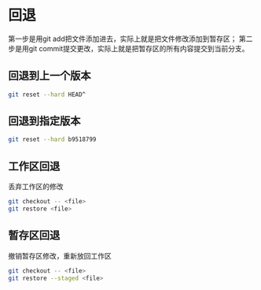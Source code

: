 # 回退


第一步是用git add把文件添加进去，实际上就是把文件修改添加到暂存区；
第二步是用git commit提交更改，实际上就是把暂存区的所有内容提交到当前分支。

## 回退到上一个版本
```sh
git reset --hard HEAD^
```
## 回退到指定版本
```sh
git reset --hard b9518799
```
## 工作区回退
丢弃工作区的修改
```sh
git checkout -- <file>
git restore <file>
```

## 暂存区回退
撤销暂存区修改，重新放回工作区
```sh
git checkout -- <file>
git restore --staged <file>
```

